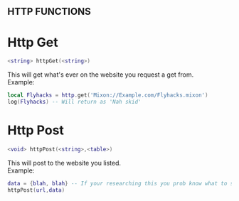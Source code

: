 ## HTTP FUNCTIONS

# Http Get
```lua
<string> httpGet(<string>)
```
This will get what's ever on the website you request a get from.
<br>
Example:
```lua
local Flyhacks = http.get('Mixon://Example.com/Flyhacks.mixon')
log(Flyhacks) -- Will return as 'Nah skid'
```

# Http Post
```lua
<void> httpPost(<string>,<table>)
```
This will post to the website you listed.
<br>
Example:
```lua
data = {blah, blah} -- If your researching this you prob know what to send same as other ones
httpPost(url,data)
```
